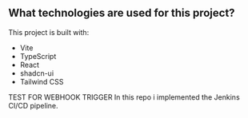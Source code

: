 
## What technologies are used for this project?

This project is built with:

- Vite
- TypeScript
- React
- shadcn-ui
- Tailwind CSS


TEST FOR WEBHOOK TRIGGER
In this repo i implemented the Jenkins CI/CD pipeline.
